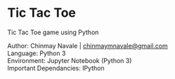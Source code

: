 # Tic Tac Toe

Tic Tac Toe game using Python

Author: Chinmay Navale | chinmaymnavale@gmail.com \
Language: Python 3 \
Environment: Jupyter Notebook (Python 3) \
Important Dependancies: IPython
